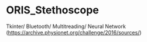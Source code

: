 # ORIS_Stethoscope
Tkinter/ Bluetooth/ Multitreading/ Neural Network (https://archive.physionet.org/challenge/2016/sources/)
